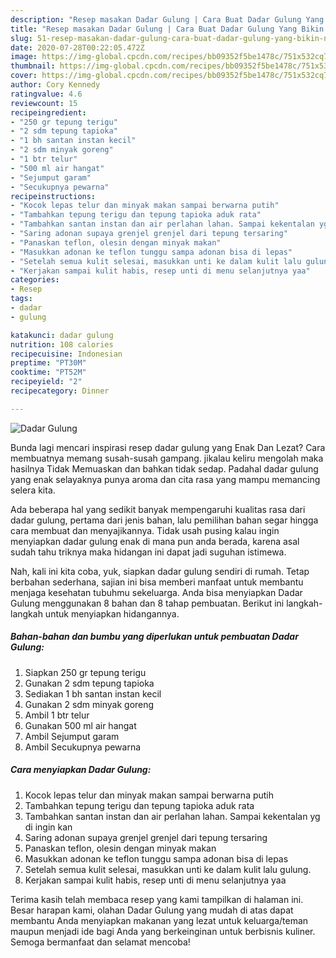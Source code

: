 ```yaml
---
description: "Resep masakan Dadar Gulung | Cara Buat Dadar Gulung Yang Bikin Ngiler"
title: "Resep masakan Dadar Gulung | Cara Buat Dadar Gulung Yang Bikin Ngiler"
slug: 51-resep-masakan-dadar-gulung-cara-buat-dadar-gulung-yang-bikin-ngiler
date: 2020-07-28T00:22:05.472Z
image: https://img-global.cpcdn.com/recipes/bb09352f5be1478c/751x532cq70/dadar-gulung-foto-resep-utama.jpg
thumbnail: https://img-global.cpcdn.com/recipes/bb09352f5be1478c/751x532cq70/dadar-gulung-foto-resep-utama.jpg
cover: https://img-global.cpcdn.com/recipes/bb09352f5be1478c/751x532cq70/dadar-gulung-foto-resep-utama.jpg
author: Cory Kennedy
ratingvalue: 4.6
reviewcount: 15
recipeingredient:
- "250 gr tepung terigu"
- "2 sdm tepung tapioka"
- "1 bh santan instan kecil"
- "2 sdm minyak goreng"
- "1 btr telur"
- "500 ml air hangat"
- "Sejumput garam"
- "Secukupnya pewarna"
recipeinstructions:
- "Kocok lepas telur dan minyak makan sampai berwarna putih"
- "Tambahkan tepung terigu dan tepung tapioka aduk rata"
- "Tambahkan santan instan dan air perlahan lahan. Sampai kekentalan yg di ingin kan"
- "Saring adonan supaya grenjel grenjel dari tepung tersaring"
- "Panaskan teflon, olesin dengan minyak makan"
- "Masukkan adonan ke teflon tunggu sampa adonan bisa di lepas"
- "Setelah semua kulit selesai, masukkan unti ke dalam kulit lalu gulung."
- "Kerjakan sampai kulit habis, resep unti di menu selanjutnya yaa"
categories:
- Resep
tags:
- dadar
- gulung

katakunci: dadar gulung 
nutrition: 108 calories
recipecuisine: Indonesian
preptime: "PT30M"
cooktime: "PT52M"
recipeyield: "2"
recipecategory: Dinner

---
```



![Dadar Gulung](https://img-global.cpcdn.com/recipes/bb09352f5be1478c/751x532cq70/dadar-gulung-foto-resep-utama.jpg)

Bunda lagi mencari inspirasi resep dadar gulung yang Enak Dan Lezat? Cara membuatnya memang susah-susah gampang. jikalau keliru mengolah maka hasilnya Tidak Memuaskan dan bahkan tidak sedap. Padahal dadar gulung yang enak selayaknya punya aroma dan cita rasa yang mampu memancing selera kita.



Ada beberapa hal yang sedikit banyak mempengaruhi kualitas rasa dari dadar gulung, pertama dari jenis bahan, lalu pemilihan bahan segar hingga cara membuat dan menyajikannya. Tidak usah pusing kalau ingin menyiapkan dadar gulung enak di mana pun anda berada, karena asal sudah tahu triknya maka hidangan ini dapat jadi suguhan istimewa.


Nah, kali ini kita coba, yuk, siapkan dadar gulung sendiri di rumah. Tetap berbahan sederhana, sajian ini bisa memberi manfaat untuk membantu menjaga kesehatan tubuhmu sekeluarga. Anda bisa menyiapkan Dadar Gulung menggunakan 8 bahan dan 8 tahap pembuatan. Berikut ini langkah-langkah untuk menyiapkan hidangannya.

<!--inarticleads1-->

##### Bahan-bahan dan bumbu yang diperlukan untuk pembuatan Dadar Gulung:

1. Siapkan 250 gr tepung terigu
1. Gunakan 2 sdm tepung tapioka
1. Sediakan 1 bh santan instan kecil
1. Gunakan 2 sdm minyak goreng
1. Ambil 1 btr telur
1. Gunakan 500 ml air hangat
1. Ambil Sejumput garam
1. Ambil Secukupnya pewarna




<!--inarticleads2-->

##### Cara menyiapkan Dadar Gulung:

1. Kocok lepas telur dan minyak makan sampai berwarna putih
1. Tambahkan tepung terigu dan tepung tapioka aduk rata
1. Tambahkan santan instan dan air perlahan lahan. Sampai kekentalan yg di ingin kan
1. Saring adonan supaya grenjel grenjel dari tepung tersaring
1. Panaskan teflon, olesin dengan minyak makan
1. Masukkan adonan ke teflon tunggu sampa adonan bisa di lepas
1. Setelah semua kulit selesai, masukkan unti ke dalam kulit lalu gulung.
1. Kerjakan sampai kulit habis, resep unti di menu selanjutnya yaa




Terima kasih telah membaca resep yang kami tampilkan di halaman ini. Besar harapan kami, olahan Dadar Gulung yang mudah di atas dapat membantu Anda menyiapkan makanan yang lezat untuk keluarga/teman maupun menjadi ide bagi Anda yang berkeinginan untuk berbisnis kuliner. Semoga bermanfaat dan selamat mencoba!
